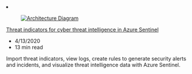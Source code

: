 <!-- This file is automatically generated by build/architectures/build_index.py. Any updates will be lost. -->

<!-- markdownlint-disable MD033 -->

<li class="grid-item item-column" data-categories="Security ">
<article class="card">
    <div class="card-header has-margin-bottom-none" aria-hidden="true">
        <figure class="image diagram has-height-175 has-overflow-hidden level">
            <a href="/azure/architecture/example-scenario/data/sentinel-threat-intelligence"><img src="/azure/architecture/browse/thumbs/sentinel-threat-intelligence.png" class="diagram" alt="Architecture Diagram" data-linktype="relative-path"></a>
        </figure>
    </div>
    <div class="card-content">
        <a class="card-content-title has-margin-top-none" href="/azure/architecture/example-scenario/data/sentinel-threat-intelligence">
            <p>Threat indicators for cyber threat intelligence in Azure Sentinel</p>
        </a>
        <ul class="card-content-metadata">
            <li>4/13/2020</li>
            <li>13 min read</li>
        </ul>
        <p class="card-content-description">Import threat indicators, view logs, create rules to generate security alerts and incidents, and visualize threat intelligence data with Azure Sentinel.</p>
        <div class="bottom-to-top-fade is-hidden-mobile"></div>
    </div>
</article>
</li>
